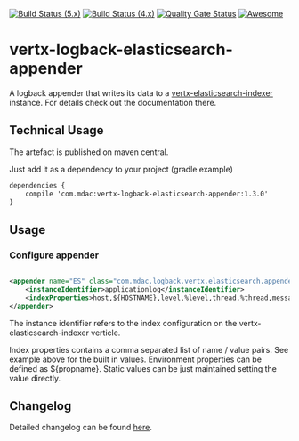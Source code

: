 [![Build Status (5.x)](https://github.com/romanpierson/vertx-logback-elasticsearch-appender/actions/workflows/ci-vert.x-5.x.yml/badge.svg)](https://github.com/romanpierson/vertx-logback-elasticsearch-appender/actions/workflows/ci-vert.x-5.x.yml)
[![Build Status (4.x)](https://github.com/romanpierson/vertx-logback-elasticsearch-appender/actions/workflows/ci-vert.x-4.x.yml/badge.svg)](https://github.com/romanpierson/vertx-logback-elasticsearch-appender/actions/workflows/ci-vert.x-4.x.yml)
[![Quality Gate Status](https://sonarcloud.io/api/project_badges/measure?project=romanpierson_vertx-logback-elasticsearch-appender&metric=alert_status)](https://sonarcloud.io/summary/new_code?id=romanpierson_vertx-logback-elasticsearch-appender)
[![Awesome](https://cdn.rawgit.com/sindresorhus/awesome/d7305f38d29fed78fa85652e3a63e154dd8e8829/media/badge.svg)](https://github.com/vert-x3/vertx-awesome)

# vertx-logback-elasticsearch-appender

A logback appender that writes its data to a [vertx-elasticsearch-indexer](https://github.com/romanpierson/vertx-elasticsearch-indexer) instance. For details check out the documentation there.

## Technical Usage

The artefact is published on maven central.

Just add it as a dependency to your project (gradle example)

```xml
dependencies {
	compile 'com.mdac:vertx-logback-elasticsearch-appender:1.3.0'
}
```

## Usage

### Configure appender

```xml

<appender name="ES" class="com.mdac.logback.vertx.elasticsearch.appender.LogbackElasticSearchAppender" level="info">
  	<instanceIdentifier>applicationlog</instanceIdentifier>
  	<indexProperties>host,${HOSTNAME},level,%level,thread,%thread,message,%message,stacktrace,%ex,stacktraceHash,%exhash,logger,%logger</indexProperties>
</appender>

```
The instance identifier refers to the index configuration on the vertx-elasticsearch-indexer verticle.

Index properties contains a comma separated list of name / value pairs. See example above for the built in values.
Environment properties can be defined as ${propname}. Static values can be just maintained setting the value directly.

## Changelog

Detailed changelog can be found [here](https://github.com/romanpierson/vertx-logback-elasticsearch-appender/blob/master/CHANGELOG.md).

